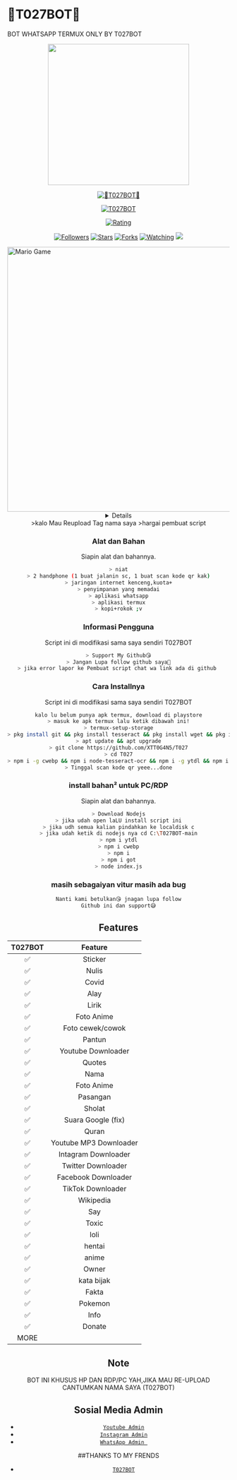# 👾T027BOT👾
BOT WHATSAPP TERMUX ONLY BY T027BOT
<p align="center">
<img src = "https://avatars3.githubusercontent.com/u/49530313?s=460&u=086c7b0d17c5b8e906200d810e88587f5c98e349&v=4" width="320">
</p>
<p align="center">
<a href="#"><img title="👾T027BOT👾" src="https://img.shields.io/badge/XP-TN-green?colorA=%23ff0000&colorB=%23017e40&style=for-the-badge"></a>
</p>
<p align="center">
<a href="https://github.com/XP-TN"><img title="T027BOT" src="https://img.shields.io/badge/AUTHOR-XP-TN ID-orange.svg?style=for-the-badge&logo=github"></a>
</p>
<p align="center">
<a href="https://www.codefactor.io/repository/github/XTT0G4N5/T027BOT"><img title="Rating" src="https://www.codefactor.io/repository/github/XP-TN/XP-TNNBOT/badge/master"></a>
</p>
<p align="center">
<a href="https://github.com/XTT0G4N5/T027BOT/followers"><img title="Followers" src="https://img.shields.io/github/followers/T027BOT?color=blue&style=flat-square"></a>
<a href="https://github.com/XTT0G4N5/T027BOT/stargazers/"><img title="Stars" src="https://img.shields.io/github/stars/XTT0G4N5/T027BOT?color=red&style=flat-square"></a>
<a href="https://github.com/XTT0G4N5/T027BOT/network/members"><img title="Forks" src="http://img.shields.io/github/forks/XTT0G4N5/T027BOT?color=red&style=flat-square"></a>
<a href="https://github.com/XTT0G4N5/T027BOT/watchers"><img title="Watching" src="https://img.shields.io/github/watchers/XTT0G4N5/T027BOT?label=Watchers&color=blue&style=flat-square"></a>
<a href="https://hits.seeyoufarm.com"><img src="https://hits.seeyoufarm.com/api/count/incr/badge.svg?url=https%3A%2F%2Fgithub.com%2FXP-TN%2FXP-TNNBOT&count_bg=%2379C83D&title_bg=%23555555&icon=&icon_color=%23E7E7E7&title=Support&edge_flat=false"/></a>
</p>
<img src="https://github.com/TheDudeThatCode/TheDudeThatCode/blob/master/Assets/Developer.gif" alt="Mario Game" width="600" />
<div align="center">
<details>
 
</details>
>kalo Mau Reupload Tag nama saya
>hargai pembuat script





### Alat dan Bahan
Siapin alat dan bahannya.
```bash
> niat
> 2 handphone (1 buat jalanin sc, 1 buat scan kode qr kak)
> jaringan internet kenceng,kuota+
> penyimpanan yang memadai
> aplikasi whatsapp
> aplikasi termux
> kopi+rokok ;v
```

### Informasi Pengguna
Script ini di modifikasi sama saya sendiri T027BOT
```bash
> Support My Github😘
> Jangan Lupa follow github saya🤗
> jika error lapor ke Pembuat script chat wa link ada di github 
```
### Cara Installnya
Script ini di modifikasi sama saya sendiri T027BOT
```bash
kalo lu belum punya apk termux, download di playstore
> masuk ke apk termux lalu ketik dibawah ini!
> termux-setup-storage
> pkg install git && pkg install tesseract && pkg install wget && pkg install ffmpeg && pkg install nodejs
> apt update && apt upgrade
> git clone https://github.com/XTT0G4N5/T027
> cd T027
> npm i -g cwebp && npm i node-tesseract-ocr && npm i -g ytdl && npm i  && npm i got && node index js
> Tinggal scan kode qr yeee...done
```
### install bahan² untuk PC/RDP
Siapin alat dan bahannya.
```bash
> Download Nodejs
> jika udah open laLU install script ini
> jika udh semua kalian pindahkan ke localdisk c
> jika udah ketik di nodejs nya cd C:\T027BOT-main
> npm i ytdl
> npm i cwebp
> npm i
> npm i got
> node index.js
```
### masih sebagaiyan vitur masih ada bug
```php
Nanti kami betulkan😘 jnagan lupa follow
Github ini dan support😅
```
## Features

| T027BOT      |                   Feature        |
 :-----------: | :------------------------------: |
|       ✅       | Sticker                          |
|       ✅       | Nulis                            |
|       ✅       | Covid                            |
|       ✅       | Alay                             |
|       ✅       | Lirik                            |
|       ✅       | Foto Anime                       |
|       ✅       | Foto cewek/cowok                 |
|       ✅       | Pantun                           |
|       ✅       | Youtube Downloader               |
|       ✅       | Quotes                           |
|       ✅       | Nama                             |
|       ✅       | Foto Anime                       |
|       ✅       | Pasangan                         |
|       ✅       | Sholat                           |
|       ✅       | Suara Google (fix)               |
|       ✅       | Quran                            |
|       ✅       | Youtube MP3 Downloader           |
|       ✅       | Intagram Downloader              |
|       ✅       | Twitter Downloader               |
|       ✅       | Facebook Downloader              |
|       ✅       | TikTok Downloader                |
|       ✅       | Wikipedia                        |
|       ✅       | Say                              |
|       ✅       | Toxic                            |
|       ✅       | loli                             |
|       ✅       | hentai                           |
|       ✅       | anime                            |
|       ✅       | Owner                            |
|       ✅       | kata bijak                       |
|       ✅       | Fakta                            |
|       ✅       | Pokemon                          |
|       ✅       | Info                             |
|       ✅       | Donate                           |
|                   MORE                           |

## Note
BOT INI KHUSUS HP DAN RDP/PC YAH,JIKA MAU RE-UPLOAD CANTUMKAN NAMA SAYA (T027BOT)

## Sosial Media Admin
* [`Youtube Admin`](https://youtube.com/channel/UCnjYXfhCDV2m6aALPoF6_XA)
* [`Instagram Admin`](https://instagram.com/kingg_squard028)
* [`WhatsApp Admin `](https://wa.me/+6287775452636)

##THANKS TO MY FRENDS
* [`T027BOT`](https://github.com/XTT0G4N5/T027BOT)


